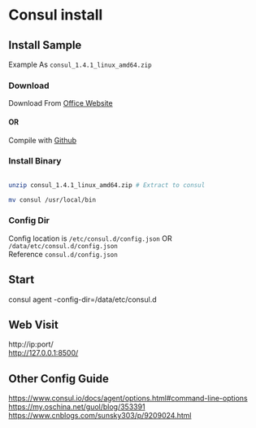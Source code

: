# Consul install

## Install Sample
Example As `consul_1.4.1_linux_amd64.zip`

### Download 
Download From [Office Website](https://www.consul.io/downloads.html)  
#### OR  
Compile with [Github](https://github.com/hashicorp/consul)  

### Install Binary
```sh

unzip consul_1.4.1_linux_amd64.zip # Extract to consul

mv consul /usr/local/bin

```

### Config Dir
Config location is `/etc/consul.d/config.json` OR `/data/etc/consul.d/config.json`  
Reference `consul.d/config.json`

## Start
consul agent -config-dir=/data/etc/consul.d

## Web Visit
http://ip:port/  
http://127.0.0.1:8500/  


## Other Config Guide
https://www.consul.io/docs/agent/options.html#command-line-options  
https://my.oschina.net/guol/blog/353391  
https://www.cnblogs.com/sunsky303/p/9209024.html  
